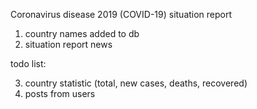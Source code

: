 
Coronavirus disease 2019 (COVID-19) situation report

1. country names added to db
2. situation report news

todo list:

3. country statistic (total, new cases, deaths, recovered)
4. posts from users
